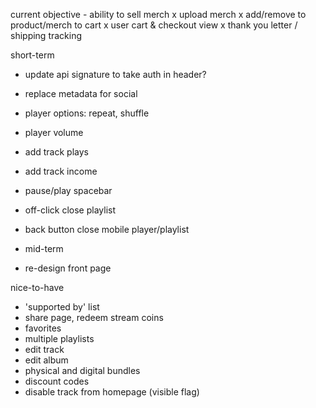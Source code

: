 
current objective - ability to sell merch
x upload merch
x add/remove to product/merch to cart
x user cart & checkout view
x thank you letter / shipping tracking

short-term
- update api signature to take auth in header?
- replace metadata for social 
- player options: repeat, shuffle
- player volume
- add track plays
- add track income
- pause/play spacebar
- off-click close playlist
- back button close mobile player/playlist

- mid-term
- re-design front page

nice-to-have
- 'supported by' list
- share page, redeem stream coins
- favorites
- multiple playlists
- edit track
- edit album
- physical and digital bundles
- discount codes
- disable track from homepage (visible flag)